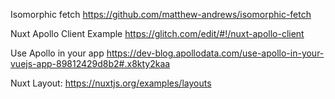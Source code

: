 Isomorphic fetch
https://github.com/matthew-andrews/isomorphic-fetch

Nuxt Apollo Client Example
https://glitch.com/edit/#!/nuxt-apollo-client

Use Apollo in your app
https://dev-blog.apollodata.com/use-apollo-in-your-vuejs-app-89812429d8b2#.x8kty2kaa

Nuxt
Layout:
https://nuxtjs.org/examples/layouts
